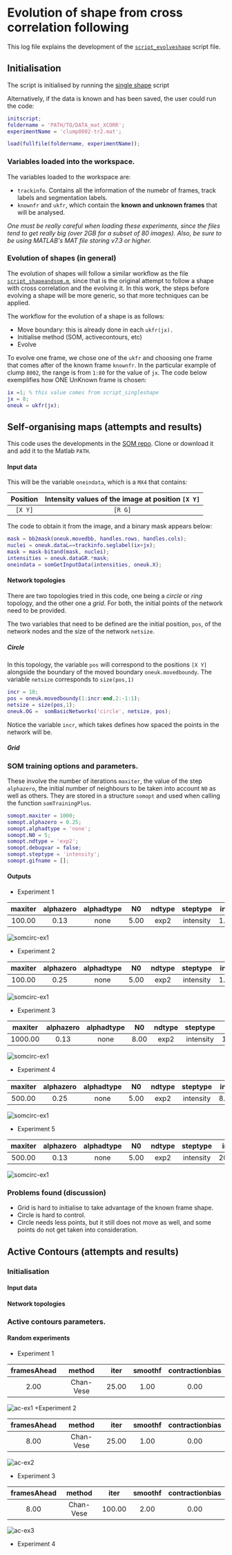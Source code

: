 # Evolution of shape from cross correlation following
This log file explains the development of the
[`script_evolveshape`](../script_evolveshape.m) script file.
## Initialisation
The script is initialised by running the [single shape](../script_singleshape.m)
script

Alternatively, if the data is known and has been saved, the user could run
the code:
```Matlab
initscript;
foldername = 'PATH/TO/DATA_mat_XCORR';
experimentName = 'clump8002-tr2.mat';

load(fullfile(foldername, experimentName));
```
### Variables loaded into the workspace.
The variables loaded to the workspace are:
+ `trackinfo`. Contains all the information of the numebr of frames, track
labels and segmentation labels.
+ `knownfr` and `ukfr`, which contain the **known and unknown frames** that
will be analysed.

_One must be really careful when loading these experiments, since the files
tend to get really big (over 2GB for a subset of 80 images). Also, be sure
to be using MATLAB's MAT file storing v7.3 or higher._

### Evolution of shapes (in general)
The evolution of shapes will follow a similar workflow as the file
[`script_shapeandsom.m`](../script_shapeandsom.m), since that is the original
attempt to follow a shape with cross correlation and the evolving it. In this
work, the steps before evolving a shape will be more generic, so that more
techniques can be applied.

The workflow for the evolution of a shape is as follows:
+ Move boundary: this is already done in each `ukfr(jx).`
+ Initialise method (SOM, activecontours, etc)
+ Evolve

To evolve one frame, we chose one of the `ukfr` and choosing one frame that
comes after of the known frame `knownfr`. In the particular example of clump
`8002`, the range is from `1:80` for the value of `jx`. The code below
exemplifies how ONE UnKnown frame is chosen:
```Matlab
ix =1; % this value comes from script_singleshape
jx = 8;
oneuk = ukfr(jx);
```
## Self-organising maps (attempts and results)
This code uses the developments in the
[SOM repo](https://github.com/alonsoJASL/matlab.selforganisingmaps).
Clone or download it and add it to the Matlab `PATH`.
#### Input data
This will be the variable `oneindata`, which is a `MX4` that contains:

| Position      | Intensity values of the image at position `[X Y]` |
|:-------------:|:--------:|
| `[X Y]`       | `[R G]`  |

The code to obtain it from the image, and a binary mask appears below:
```Matlab
mask = bb2mask(oneuk.movedbb, handles.rows, handles.cols);
nuclei = oneuk.dataL==trackinfo.seglabel(ix+jx);
mask = mask-bitand(mask, nuclei);
intensities = oneuk.dataGR.*mask;
oneindata = somGetInputData(intensities, oneuk.X);
```
#### Network topologies
There are two topologies tried in this code, one being a _circle_ or _ring_
topology, and the other one a _grid_. For both, the initial points of the
network need to be provided.

The two variables that need to be defined are the initial position, `pos`,
of the network nodes and the size of the network `netsize`.
##### Circle
In this topology, the variable `pos` will correspond to the positions `[X Y]`
alongside the boundary of the moved boundary `oneuk.movedboundy`. The variable
`netsize` corresponds to `size(pos,1)`
```Matlab
incr = 10;
pos = oneuk.movedboundy(1:incr:end,2:-1:1);
netsize = size(pos,1);
oneuk.OG =  somBasicNetworks('circle', netsize, pos);
```
Notice the variable `incr`, which takes defines how spaced the points in the
network will be.
##### Grid

### SOM training options and parameters.
These involve the number of iterations `maxiter`, the value of the step
`alphazero`, the initial number of neighbours to be taken into account
`N0` as well as others. They are stored in a structure `somopt` and used when
calling the function `somTrainingPlus`.
```Matlab
somopt.maxiter = 1000;
somopt.alphazero = 0.25;
somopt.alphadtype = 'none';
somopt.N0 = 5;
somopt.ndtype = 'exp2';
somopt.debugvar = false;
somopt.steptype = 'intensity';
somopt.gifname = [];

```
#### Outputs
+ Experiment 1

|maxiter|alphazero|alphadtype|N0|ndtype|steptype|incr|
|:---:|:---:|:---:|:---:|:---:|:---:|:---:|
|100.00|0.13|none|5.00|exp2|intensity|1.00|
![somcirc-ex1](../figs/cl8002-tr2-ukfr1-som-circ1.png)
+ Experiment 2

|maxiter|alphazero|alphadtype|N0|ndtype|steptype|incr|
|:---:|:---:|:---:|:---:|:---:|:---:|:---:|
|100.00|0.25|none|5.00|exp2|intensity|1.00|
![somcirc-ex1](../figs/cl8002-tr2-ukfr1-som-circ2.png)
+ Experiment 3

|maxiter|alphazero|alphadtype|N0|ndtype|steptype|incr|
|:---:|:---:|:---:|:---:|:---:|:---:|:---:|
|1000.00|0.13|none|8.00|exp2|intensity|10.00|
![somcirc-ex1](../figs/cl8002-tr2-ukfr1-som-circ3.png)
+ Experiment 4

|maxiter|alphazero|alphadtype|N0|ndtype|steptype|incr|
|:---:|:---:|:---:|:---:|:---:|:---:|:---:|
|500.00|0.25|none|5.00|exp2|intensity|8.00|
![somcirc-ex1](../figs/cl8002-tr2-ukfr1-som-circ4.png)
+ Experiment 5

|maxiter|alphazero|alphadtype|N0|ndtype|steptype|incr|
|:---:|:---:|:---:|:---:|:---:|:---:|:---:|
|500.00|0.13|none|5.00|exp2|intensity|20.00|
![somcirc-ex1](../figs/cl8002-tr2-ukfr1-som-circ5.png)


### Problems found (discussion)
+ Grid is hard to initialise to take advantage of the known frame shape.
+ Circle is hard to control.
+ Circle needs less points, but it still does not move as well, and some points
do not get taken into consideration.
## Active Contours (attempts and results)
### Initialisation
#### Input data
#### Network topologies
### Active contours parameters.
#### Random experiments
+ Experiment 1

|framesAhead|method|iter|smoothf|contractionbias|
|:---:|:---:|:---:|:---:|:---:|
|2.00|Chan-Vese|25.00|1.00|0.00|
![ac-ex1](../figs/cl8002-tr2-ukfr1-ac1.png)
+Experiment 2

|framesAhead|method|iter|smoothf|contractionbias|
|:---:|:---:|:---:|:---:|:---:|
|8.00|Chan-Vese|25.00|1.00|0.00|
![ac-ex2](../figs/cl8002-tr2-ukfr1-ac2.png)
+ Experiment 3

|framesAhead|method|iter|smoothf|contractionbias|
|:---:|:---:|:---:|:---:|:---:|
|8.00|Chan-Vese|100.00|2.00|0.00|
![ac-ex3](../figs/cl8002-tr2-ukfr1-ac3.png)
+ Experiment 4
